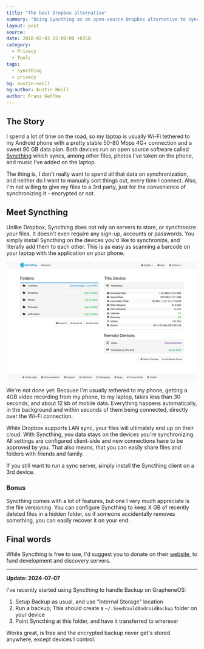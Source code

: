 ```yaml
---
title: "The best Dropbox alternative"
summary: "Using Syncthing as an open-source Dropbox alternative to sync files between laptop and Android phone over mobile data while traveling."
layout: post
source:
date: 2018-02-03 22:00:00 +0350
category:
  - Privacy
  - Tools
tags:
  - syncthing
  - privacy
bg: austin-neill
bg-author: Austin Neill
author: Franz Geffke
---
```


## The Story

I spend a lot of time on the road, so my laptop is usually Wi-Fi tethered to my Android phone with a pretty stable 50-80 Mbps 4G+ connection and a sweet 90 GB data plan. Both devices run an open source software called [Syncthing](https://syncthing.net/) which syncs, among other files, photos I've taken on the phone, and music I've added on the laptop.

The thing is, I don't really want to spend all that data on synchronization, and neither do I want to manually sort things out, every time I connect. Also, I'm not willing to give my files to a 3rd party, just for the convenience of synchronizing it - encrypted or not.

## Meet Syncthing

Unlike Dropbox, Syncthing does not rely on servers to store, or synchronize your files. It doesn't even require any sign-up, accounts or passwords. You simply install Syncthing on the devices you'd like to synchronize, and literally add them to each other. This is as easy as scanning a barcode on your laptop with the application on your phone.

![Sia](/assets/content/2018/the-best-dropbox-alternative.png)

We're not done yet: Because I'm usually tethered to my phone, getting a 4GB video recording from my phone, to my laptop, takes less than 30 seconds, and about 12 kb of mobile data. Everything happens automatically, in the background and within seconds of them being connected, directly over the Wi-Fi connection.

While Dropbox supports LAN sync, your files will ultimately end up on their cloud. With Syncthing, you data stays on the devices you're synchronizing. All settings are configured client-side and new connections have to be approved by you. That also means, that you can easily share files and folders with friends and family.

If you still want to run a sync server, simply install the Syncthing client on a 3rd device.

### Bonus

Syncthing comes with a lot of features, but one I very much appreciate is the file versioning. You can configure Syncthing to keep X GB of recently deleted files in a hidden folder, so if someone accidentally removes something, you can easily recover it on your end.

## Final words

While Syncthing is free to use, I'd suggest you to donate on their [website](https://syncthing.net/), to fund development and discovery servers.

<hr>

**Update: 2024-07-07**

I've recently started using Syncthing to handle Backup on GrapheneOS:

1. Setup Backup as usual, and use "Internal Storage" location
2. Run a backup; This should create a `~/.SeedVauldAndroidBackup` folder on your device
3. Point Syncthing at this folder, and have it transferred to wherever

Works great, is free and the encrypted backup never get's stored anywhere, except devices I control.